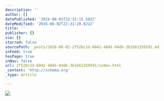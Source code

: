 ```yaml
---
description: ''
author: []
datePublished: '2016-08-02T22:32:15.502Z'
dateModified: '2016-08-02T22:31:28.822Z'
title: ''
publisher: {}
via: {}
starred: false
sourcePath: _posts/2016-08-02-2f526c1d-6042-4845-94db-3b1b61359591.md
inFeed: true
hasPage: true
inNav: false
url: 2f526c1d-6042-4845-94db-3b1b61359591/index.html
_context: 'http://schema.org'
_type: Article

---
```

![](https://the-grid-user-content.s3-us-west-2.amazonaws.com/d3a6cdb8-2919-44c8-9637-ec88455e1cb8.jpg)